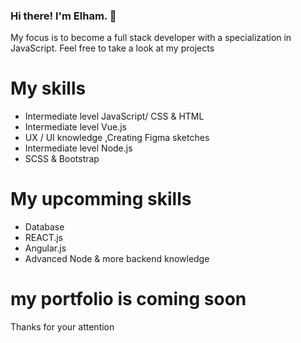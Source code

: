 ### Hi there! I'm Elham. 👋

My focus is to become a full stack developer with a specialization in JavaScript. Feel free to take a look at my projects

# My skills
* Intermediate level JavaScript/ CSS & HTML
* Intermediate level Vue.js 
* UX / UI knowledge ,Creating Figma sketches
* Intermediate level Node.js
* SCSS & Bootstrap

# My upcomming skills
* Database 
* REACT.js
* Angular.js
* Advanced Node & more backend knowledge

# my portfolio is coming soon

 Thanks for your attention 
